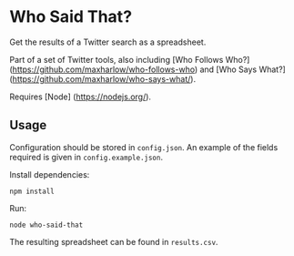 Who Said That?
==============

Get the results of a Twitter search as a spreadsheet.

Part of a set of Twitter tools, also including [Who Follows Who?] (https://github.com/maxharlow/who-follows-who) and [Who Says What?] (https://github.com/maxharlow/who-says-what/).

Requires [Node] (https://nodejs.org/).

Usage
-----

Configuration should be stored in `config.json`. An example of the fields required is given in `config.example.json`.

Install dependencies:

    npm install

Run:

    node who-said-that

The resulting spreadsheet can be found in `results.csv`.
